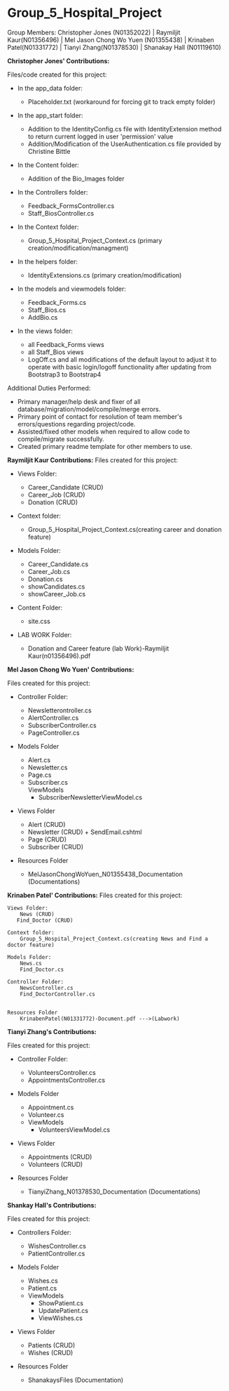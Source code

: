 # Group_5_Hospital_Project

Group Members:
Christopher Jones (N01352022)
| Raymiljit Kaur(N01356496)
| Mel Jason Chong Wo Yuen (N01355438)
| Krinaben Patel(N01331772)
| Tianyi Zhang(N01378530)
| Shanakay Hall (N01119610)


**Christopher Jones' Contributions:**  
 
Files/code created for this project:  
 - In the app_data folder:  
   - Placeholder.txt (workaround for forcing git to track empty folder) 
   
 - In the app_start folder:  
   - Addition to the IdentityConfig.cs file with IdentityExtension method to return current logged in user 'permission' value
   - Addition/Modification of the UserAuthentication.cs file provided by Christine Bittle
   
 - In the Content folder:  
   - Addition of the Bio_Images folder
   
 - In the Controllers folder:  
   - Feedback_FormsController.cs
   - Staff_BiosController.cs
   
 - In the Context folder:  
   - Group_5_Hospital_Project_Context.cs (primary creation/modification/managment)
   
 - In the helpers folder:  
   - IdentityExtensions.cs (primary creation/modification)
   
 - In the models and viewmodels folder:  
   - Feedback_Forms.cs
   - Staff_Bios.cs
   - AddBio.cs
   
 - In the views folder:  
   -  all Feedback_Forms views
   -  all Staff_Bios views
   - LogOff.cs and all modifications of the default layout to adjust it to operate with basic login/logoff functionality after updating from Bootstrap3 to Bootstrap4

Additional Duties Performed:

  - Primary manager/help desk and fixer of all database/migration/model/compile/merge errors.  
  - Primary point of contact for resolution of team member's errors/questions regarding project/code.  
  - Assisted/fixed other models when required to allow code to compile/migrate successfully.
  - Created primary readme template for other members to use.
  

   **Raymiljit Kaur Contributions:** 
   Files created for this project:
   
   - Views Folder:
     - Career_Candidate (CRUD)
     - Career_Job (CRUD)
     - Donation (CRUD)
     
   - Context folder:
     - Group_5_Hospital_Project_Context.cs(creating career and donation feature)
    
   - Models Folder:
     - Career_Candidate.cs
     - Career_Job.cs
     - Donation.cs
     - showCandidates.cs
     - showCareer_Job.cs
     
   - Content Folder:
     - site.css
     
   - LAB WORK Folder:
     - Donation and Career feature (lab Work)-Raymiljit Kaur(n01356496).pdf
     
**Mel Jason Chong Wo Yuen' Contributions:**  

Files created for this project:
 - Controller Folder:
   - Newsletterontroller.cs
   - AlertController.cs
   - SubscriberController.cs
   - PageController.cs
 
 - Models Folder
   - Alert.cs
   - Newsletter.cs
   - Page.cs
   - Subscriber.cs  
    ViewModels
      - SubscriberNewsletterViewModel.cs
     
 - Views Folder
   - Alert (CRUD)
   - Newsletter (CRUD) + SendEmail.cshtml
   - Page (CRUD)
   - Subscriber (CRUD)
  
 - Resources Folder
   - MelJasonChongWoYuen_N01355438_Documentation (Documentations)
   
   
        
**Krinaben Patel' Contributions:** 
 Files created for this project:
   
    Views Folder:
        News (CRUD)
       Find_Doctor (CRUD)
       
    Context folder:
        Group_5_Hospital_Project_Context.cs(creating News and Find a doctor feature)

    Models Folder:
        News.cs
        Find_Doctor.cs
  
    Controller Folder:
        NewsController.cs
        Find_DoctorController.cs
       
      
    Resources Folder
        KrinabenPatel(N01331772)-Document.pdf --->(Labwork)
        
        
**Tianyi Zhang's Contributions:**  

Files created for this project:
 - Controller Folder:
   - VolunteersController.cs
   - AppointmentsController.cs
 
 - Models Folder
   - Appointment.cs
   - Volunteer.cs
   - ViewModels
      - VolunteersViewModel.cs
     
 - Views Folder
   - Appointments (CRUD)
   - Volunteers (CRUD)
  
 - Resources Folder
   - TianyiZhang_N01378530_Documentation (Documentations)
   

**Shankay Hall's Contributions:**  

   Files created for this project:
   
 - Controllers Folder:
   - WishesController.cs
   - PatientController.cs
 
 - Models Folder
   - Wishes.cs
   - Patient.cs
   - ViewModels
      - ShowPatient.cs
      - UpdatePatient.cs
      - ViewWishes.cs
     
 - Views Folder
   - Patients (CRUD)
   - Wishes (CRUD)
  
 - Resources Folder
   - ShanakaysFiles (Documentation)
     
